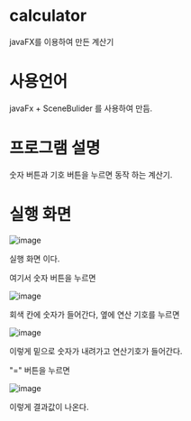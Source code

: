# calculator
javaFX를 이용하여 만든 계산기
# 사용언어
  javaFx + SceneBulider 를 사용하여 만듬.
# 프로그램 설명
  숫자 버튼과 기호 버튼을 누르면 동작 하는 계산기.
# 실행 화면
  ![image](https://user-images.githubusercontent.com/93521131/141598182-7fe0f95f-ed8d-4e4e-a96a-6573b1fc80df.png) 
  
  실행 화면 이다.
  
  여기서 숫자 버튼을 누르면
  
  ![image](https://user-images.githubusercontent.com/93521131/141598233-5144e9ba-b72d-48dc-b03e-bff68ed1ed92.png)
  
  회색 칸에 숫자가 들어간다,  옆에 연산 기호를 누르면
  
  ![image](https://user-images.githubusercontent.com/93521131/141598258-76082e8c-19f4-4c61-bba9-683f9dd755f1.png)

  이렇게 밑으로 숫자가 내려가고 연산기호가 들어간다.
  
  
  "=" 버튼을 누르면
  
  ![image](https://user-images.githubusercontent.com/93521131/141598302-4718757b-296b-4c74-b648-ec8a512b57cb.png)

   이렇게 결과값이 나온다.
